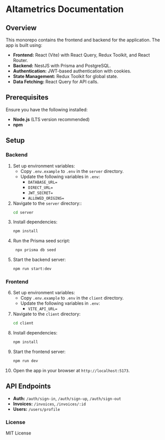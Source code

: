 # Altametrics Documentation

## Overview

This monorepo contains the frontend and backend for the application. The app is built using:

- **Frontend:** React (Vite) with React Query, Redux Toolkit, and React Router.
- **Backend:** NestJS with Prisma and PostgreSQL.
- **Authentication:** JWT-based authentication with cookies.
- **State Management:** Redux Toolkit for global state.
- **Data Fetching:** React Query for API calls.


## Prerequisites

Ensure you have the following installed:

- **Node.js** (LTS version recommended)
- **npm**

## Setup

### Backend

1. Set up environment variables:
   - Copy `.env.example` to `.env` in the `server` directory.
   - Update the following variables in `.env`:
     - `DATABASE_URL=`
     - `DIRECT_URL=`
     - `JWT_SECRET=`
     - `ALLOWED_ORIGINS=`
2. Navigate to the `server` directory::
   ```sh
   cd server
   ```
3. Install dependencies:
   ```sh
   npm install
   ```
4. Run the Prisma seed script:
   ```sh
    npx prisma db seed
   ```
5. Start the backend server:
   ```sh
   npm run start:dev
   ```

### Frontend

6. Set up environment variables:
   - Copy `.env.example` to `.env` in the `client` directory.
   - Update the following variables in `.env`:
     - `VITE_API_URL=`
7. Navigate to the `client` directory:
   ```sh
   cd client
   ```
8. Install dependencies:
   ```sh
   npm install
   ```
9. Start the frontend server:
    ```sh
    npm run dev
    ```
10. Open the app in your browser at `http://localhost:5173`.

## API Endpoints

- **Auth:** `/auth/sign-in`, `/auth/sign-up`, `/auth/sign-out`
- **Invoices:** `/invoices`, `/invoices/:id`
- **Users:** `/users/profile`

### License

MIT License
